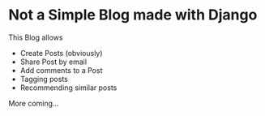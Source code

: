 # Not a Simple Blog made with Django

This Blog allows

- Create Posts (obviously)
- Share Post by email
- Add comments to a Post
- Tagging posts
- Recommending similar posts

More coming...
